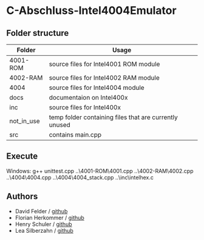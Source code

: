 # C-Abschluss-Intel4004Emulator

## Folder structure
Folder | Usage
------ | -----
4001-ROM | source files for Intel4001 ROM module
4002-RAM | source files for Intel4002 RAM module
4004 | source files for Intel4004 module
docs | documentaion on Intel400x
inc | source files for Intel400x
not_in_use | temp folder containing files that are currently unused
src | contains main.cpp

## Execute
Windows:
g++ unittest.cpp ..\4001-ROM\4001.cpp ..\4002-RAM\4002.cpp ..\4004\4004.cpp ..\4004\4004_stack.cpp ..\inc\intelhex.c

## Authors
* David Felder / [github](https://github.com/screetox)
* Florian Herkommer / [github](https://github.com/Floqueboque)
* Henry Schuler / [github](https://github.com/schuler-henry)
* Lea Silberzahn / [github](https://github.com/lealabert)

